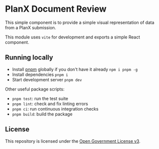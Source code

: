 # PlanX Document Review

This simple component is to provide a simple visual representation of data from a PlanX submission.

This module uses `vite` for development and exports a simple React component.

## Running locally

- Install [pnpm](https://pnpm.io) globally if you don't have it already `npm i pnpm -g`
- Install dependencies `pnpm i`
- Start development server `pnpm dev`

Other useful package scripts:

  * `pnpm test`: run the test suite
  * `pnpm lint`: check and fix linting errors
  * `pnpm ci`: run continuous integration checks
  * `pnpm build`: build the package

## License

This repository is licensed under the [Open Government License v3](http://www.nationalarchives.gov.uk/doc/open-government-licence/version/3/).
